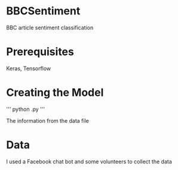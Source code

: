 # BBCSentiment

BBC article sentiment classification

# Prerequisites

Keras, Tensorflow

# Creating the Model

'''
python <chosen model>.py
'''
  
The information from the data file

# Data

I used a Facebook chat bot and some volunteers to collect the data

